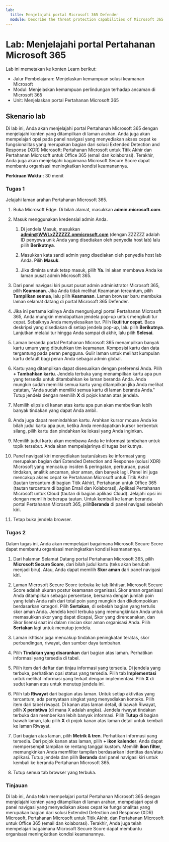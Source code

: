 ```yaml
---
lab:
  title: Menjelajahi portal Microsoft 365 Defender
  module: Describe the threat protection capabilities of Microsoft 365
---
```


# Lab: Menjelajahi portal Pertahanan Microsoft 365

Lab ini memetakan ke konten Learn berikut:

- Jalur Pembelajaran: Menjelaskan kemampuan solusi keamanan Microsoft
- Modul: Menjelaskan kemampuan perlindungan terhadap ancaman di Microsoft 365
- Unit: Menjelaskan portal Pertahanan Microsoft 365

## Skenario lab

Di lab ini, Anda akan menjelajahi portal Pertahanan Microsoft 365 dengan menjelajahi konten yang ditampilkan di laman arahan. Anda juga akan mempelajari opsi pada panel navigasi yang menyediakan akses cepat ke fungsionalitas yang merupakan bagian dari solusi Extended Detection and Response (XDR) Microsoft: Pertahanan Microsoft untuk Titik Akhir dan Pertahanan Microsoft untuk Office 365 (email dan kolaborasi).  Terakhir, Anda juga akan menjelajahi bagaimana Microsoft Secure Score dapat membantu organisasi meningkatkan kondisi keamanannya.

**Perkiraan Waktu:**: 30 menit

### Tugas 1

Jelajahi laman arahan Pertahanan Microsoft 365.

1. Buka Microsoft Edge. Di bilah alamat, masukkan **admin.microsoft.com**.

1. Masuk menggunakan kredensial admin Anda.
    1. Di jendela Masuk, masukkan **admin@WWLxZZZZZZ.onmicrosoft.com** (dengan ZZZZZZ adalah ID penyewa unik Anda yang disediakan oleh penyedia host lab) lalu pilih **Berikutnya**.

    1. Masukkan kata sandi admin yang disediakan oleh penyedia host lab Anda. Pilih **Masuk**.
    1. Jika diminta untuk tetap masuk, pilih **Ya**. Ini akan membawa Anda ke laman pusat admin Microsoft 365.

1. Dari panel navigasi kiri pusat pusat admin administrator Microsoft 365, pilih **Keamanan**.  Jika Anda tidak melihat Keamanan tercantum, pilih **Tampilkan semua**, lalu pilih **Keamanan**.  Laman browser baru membuka laman selamat datang di portal Microsoft 365 Defender.  

1. Jika ini pertama kalinya Anda mengunjungi portal Pertahanan Microsoft 365, Anda mungkin mendapatkan jendela pop-up untuk mengikuti tur cepat.  Sebaiknya Anda menyelesaikan tur.  Pilih **Ikuti tur cepat**.  Baca deskripsi yang disediakan di setiap jendela pop-up, lalu pilih **Berikutnya**. Lanjutkan melalui tur hingga Anda sampai di akhir, lalu pilih **Selesai**.

1. Laman beranda portal Pertahanan Microsoft 365 menampilkan banyak kartu umum yang dibutuhkan tim keamanan. Komposisi kartu dan data tergantung pada peran pengguna. Gulir laman untuk melihat kumpulan kartu default bagi peran Anda sebagai admin global.

1. Kartu yang ditampilkan dapat disesuaikan dengan preferensi Anda.  Pilih **+ Tambahkan kartu**. Jendela terbuka yang menampilkan kartu apa pun yang tersedia untuk ditambahkan ke laman beranda Anda.  Anda mungkin sudah memiliki semua kartu yang ditampilkan jika Anda melihat catatan, "Anda sudah memiliki semua kartu di laman beranda Anda." Tutup jendela dengan memilih **X** di pojok kanan atas jendela.

1. Memilih elipsis di kanan atas kartu apa pun akan memberikan lebih banyak tindakan yang dapat Anda ambil.  

1. Anda juga dapat memindahkan kartu. Arahkan kursor mouse Anda ke bilah judul kartu apa pun, ketika Anda mendapatkan kursor berbentuk silang, pilih kartu dan pindahkan ke lokasi yang Anda inginkan.

1. Memilih judul kartu akan membawa Anda ke informasi tambahan untuk topik tersebut. Anda akan mempelajarinya di tugas berikutnya.

1. Panel navigasi kiri menyediakan tautan/akses ke informasi yang merupakan bagian dari Extended Detection and Response (solusi XDR) Microsoft yang mencakup insiden & peringatan, perburuan, pusat tindakan, analitik ancaman, skor aman, dan banyak lagi.  Panel ini juga mencakup akses cepat ke Pertahanan Microsoft untuk Titik Akhir (tautan tercantum di bagian Titik Akhir), Pertahanan untuk Office 365 (tautan tercantum di bagian Email dan Kolaborasi), Aplikasi Pertahanan Microsoft untuk Cloud (tautan di bagian aplikasi Cloud).  Jelajahi opsi ini dengan memilih beberapa tautan.   Untuk kembali ke laman beranda portal Pertahanan Microsoft 365, pilih**Beranda** di panel navigasi sebelah kiri.

1. Tetap buka jendela browser.

### Tugas 2

Dalam tugas ini, Anda akan mempelajari bagaimana Microsoft Secure Score dapat membantu organisasi meningkatkan kondisi keamanannya.

1. Dari halaman Selamat Datang portal Pertahanan Microsoft 365, pilih **Microsoft Secure Score**, dari bilah judul kartu (teks akan berubah menjadi biru).  Atau, Anda dapat memilih **Skor aman** dari panel navigasi kiri.

1. Laman Microsoft Secure Score terbuka ke tab Ikhtisar. Microsoft Secure Score adalah ukuran postur keamanan organisasi. Skor aman organisasi Anda ditampilkan sebagai persentase, bersama dengan jumlah poin yang telah Anda raih dari total poin yang mungkin dan dikelompokkan berdasarkan kategori. Pilih **Sertakan**, di sebelah bagian yang tertulis skor aman Anda.  Jendela kecil terbuka yang memungkinkan Anda untuk memasukkan skor yang dapat dicapai, Skor yang direncanakan, dan Skor lisensi saat ini dalam rincian skor aman organisasi Anda.  Pilih **Sertakan** lagi untuk menutup jendela.

1. Laman ikhtisar juga mencakup tindakan peningkatan teratas, skor perbandingan, riwayat, dan sumber daya tambahan.

1. Pilih **Tindakan yang disarankan** dari bagian atas laman.  Perhatikan informasi yang tersedia di tabel.  

1. Pilih item dari daftar dan tinjau informasi yang tersedia. Di jendela yang terbuka, perhatikan opsi status yang tersedia. Pilih tab **Implementasi** untuk melihat informasi yang terkait dengan implementasi. Pilih **X** di sudut kanan atas untuk menutup jendela ini.

1. Pilih tab **Riwayat** dari bagian atas laman.  Untuk setiap aktivitas yang tercantum, ada pernyataan singkat yang menyediakan konteks.  Pilih item dari tabel riwayat.  Di kanan atas laman detail, di bawah Riwayat, pilih **X peristiwa** (di mana X adalah angka).  Jendela riwayat tindakan terbuka dan memberikan lebih banyak informasi.  Pilih **Tutup** di bagian bawah laman, lalu pilih **X** di pojok kanan atas laman detail untuk kembali ke laman Riwayat.

1. Dari bagian atas laman, pilih **Metrik & tren**.  Perhatikan informasi yang tersedia.  Dari pojok kanan atas laman, pilih **+ ikon kalender**.  Anda dapat mempersempit tampilan ke rentang tanggal kustom.  Memilih **ikon filter**, memungkinkan Anda memfilter tampilan berdasarkan Identitas dan/atau aplikasi.  Tutup jendela dan pilih **Beranda** dari panel navigasi kiri untuk kembali ke beranda Pertahanan Microsoft 365.

1. Tutup semua tab browser yang terbuka.

### Tinjauan

Di lab ini, Anda telah mempelajari portal Pertahanan Microsoft 365 dengan menjelajahi konten yang ditampilkan di laman arahan, mempelajari opsi di panel navigasi yang menyediakan akses cepat ke fungsionalitas yang merupakan bagian dari solusi Extended Detection and Response (XDR) Microsoft, Pertahanan Microsoft untuk Titik Akhir, dan Pertahanan Microsoft untuk Office 365 (email dan kolaborasi).  Terakhir, Anda juga telah mempelajari bagaimana Microsoft Secure Score dapat membantu organisasi meningkatkan kondisi keamanannya.
